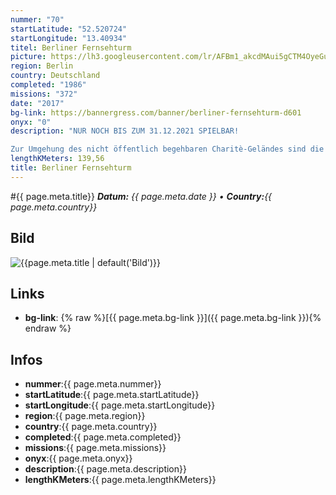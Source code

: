 ```yaml
---
nummer: "70"
startLatitude: "52.520724"
startLongitude: "13.40934"
titel: Berliner Fernsehturm
picture: https://lh3.googleusercontent.com/lr/AFBm1_akcdMAui5gCTM4OyeGu74CGKr2Oa0vU0VNFw61qgCSiwG_DbBJX-qXpyhV1tTRxOpXJY3U9S_AqybkPLsiFf2woOLqMXXONlgNyO310vml91d8F4q1FR8Mu7Pe6Yvq3maW9qogf6_FgL5dTktsSl-RRfGOG57r29uyxLHNR3mdeeEha-4SCabrDRW0Q2-r5SCpNgU4fuJjNBoIoP0o31xgB-0MRvJt3iZr38W7gxJsjEhY-GryqqVIUtSdcwGijgshQMtcxRdSLiUxrR_dnMrY7WT25aZx0tPchXapUfGq1eELr8XNSq8qgweo6KqRGwaemcfwe3Bxn2D1eZynLNPcxckGFi4ZjwW4PRk9Tn9n6sN8VRltsQevFJl3Gy7qf5gkX-N4--sgUGJoBnKBNwOyQE_NqeEmsO-hfKNK5FBg1v2awqfb4fq5RKq8ii1PZGJn9JR5QSKBCbBgPTAOC67F0ZPZxgn2cZx4KSuJFTyFUqQdfBT0envyDeSn3NasQ4i46l_3r01LNKIGS9JzJvA_AhSGqkRBLeewyy5mmBHTVQya5Dw-wfFdRllXW230D6bkg1xdwI2vOCFCuiNhsntoGemeBe95vxa6YBFP-UUTnLSu1o_w_KQdbD4PcNWGbVDYzOCregURXgYNjG5ABJ9DG4I4uQUQCysTFp5ln9qo0WmT2mGRZSPI9JUfai2nE_Iiv-uj_UXe2p13MGjBmX8xjDbNeB83QZW2FgCecsHjA0JyJ7EEnSq-xVZaBJszsr_MZl-XkHVwwVUBAkhtmft7D4fKss4Zo6TF8f1CN21trcXGjzsqLJjIVSrIgKTWFdSmmRYNRgJ4Z8YsuUIp4ZcyVFpxHN8
region: Berlin
country: Deutschland
completed: "1986"
missions: "372"
date: "2017"
bg-link: https://bannergress.com/banner/berliner-fernsehturm-d601
onyx: "0"
description: "NUR NOCH BIS ZUM 31.12.2021 SPIELBAR!

Zur Umgehung des nicht öffentlich begehbaren Charitè-Geländes sind die Missionen Berliner Fernsehturm (altern.) 035 bis Berliner Fernsehturm (altern.) 040 online. Die Änderung der Route beginnt bereits am Hauptbahnhof, um die benötigte Portalanzahl zu erreichen. Ab Mission 41 ist die Originalroute spielbar. https://bannergress.com/banner/berliner-fernsehturm-altern-bee8"
lengthKMeters: 139,56
title: Berliner Fernsehturm
---
```


#{{ page.meta.title}}
_**Datum:** {{ page.meta.date }} • **Country:**{{ page.meta.country}}_

## Bild
![{{page.meta.title | default('Bild')}}]({{page.meta.picture}})

## Links
- **bg-link**: {% raw %}[{{ page.meta.bg-link }}]({{ page.meta.bg-link }}){% endraw %}

## Infos
- **nummer**:{{ page.meta.nummer}}
- **startLatitude**:{{ page.meta.startLatitude}}
- **startLongitude**:{{ page.meta.startLongitude}}
- **region**:{{ page.meta.region}}
- **country**:{{ page.meta.country}}
- **completed**:{{ page.meta.completed}}
- **missions**:{{ page.meta.missions}}
- **onyx**:{{ page.meta.onyx}}
- **description**:{{ page.meta.description}}
- **lengthKMeters**:{{ page.meta.lengthKMeters}}

